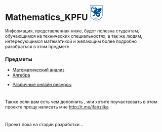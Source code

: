 # Mathematics_KPFU ![](https://github.com/ifanzilka/Mathematics_KPFU/blob/master/img/kpfu_photo-resizer.ru.jpg)

Информация, представленная ниже, будет полезна студентам, обучающимся на технических специальностях, а так же людям, интересующимся математикой и желающим более подробно разобраться в этом предмете

### Предметы
+ [Математический анализ](/links/mathematical-analysis.md)
+ [Алгебра](https://github.com/ifanzilka/Mathematics_KPFU/blob/master/links/algebra.md) 
  
  
  
  
  
 * [Различные онлайн ресурсы](https://github.com/ifanzilka/Mathematics_KPFU/blob/master/links/online_resurs.md)
#
#
Также если вам есть чем дополнить , или хотите поучаствовать в этом проекте прощу написать мне http://t.me/ifanzilka
#
#
#
#
#
#
Проект пока на стадии разработки...



